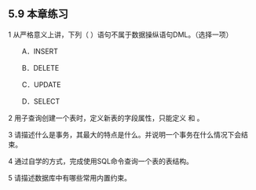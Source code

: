 ## 5.9  本章练习

 

1  从严格意义上讲，下列（    ）语句不属于数据操纵语句DML。（选择一项）

&emsp;&emsp;A．INSERT

&emsp;&emsp;B．DELETE

&emsp;&emsp;C．UPDATE

&emsp;&emsp;D．SELECT

2  用子查询创建一个表时，定义新表的字段属性，只能定义        和        。

 

 

3  请描述什么是事务，其最大的特点是什么。并说明一个事务在什么情况下会结束。

 

 

4  通过自学的方式，完成使用SQL命令查询一个表的表结构。

 

 

5  请描述数据库中有哪些常用内置约束。

 

 
